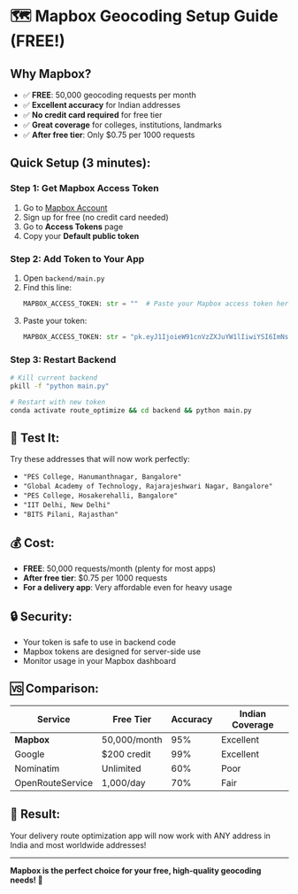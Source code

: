 # 🗺️ Mapbox Geocoding Setup Guide (FREE!)

## Why Mapbox?
- ✅ **FREE**: 50,000 geocoding requests per month
- ✅ **Excellent accuracy** for Indian addresses
- ✅ **No credit card required** for free tier
- ✅ **Great coverage** for colleges, institutions, landmarks
- ✅ **After free tier**: Only $0.75 per 1000 requests

## Quick Setup (3 minutes):

### Step 1: Get Mapbox Access Token
1. Go to [Mapbox Account](https://account.mapbox.com/)
2. Sign up for free (no credit card needed)
3. Go to **Access Tokens** page
4. Copy your **Default public token**

### Step 2: Add Token to Your App
1. Open `backend/main.py`
2. Find this line:
   ```python
   MAPBOX_ACCESS_TOKEN: str = ""  # Paste your Mapbox access token here
   ```
3. Paste your token:
   ```python
   MAPBOX_ACCESS_TOKEN: str = "pk.eyJ1IjoieW91cnVzZXJuYW1lIiwiYSI6ImNsb2V4YWJjZzAwM..."
   ```

### Step 3: Restart Backend
```bash
# Kill current backend
pkill -f "python main.py"

# Restart with new token
conda activate route_optimize && cd backend && python main.py
```

## 🎯 Test It:
Try these addresses that will now work perfectly:
- `"PES College, Hanumanthnagar, Bangalore"`
- `"Global Academy of Technology, Rajarajeshwari Nagar, Bangalore"`
- `"PES College, Hosakerehalli, Bangalore"`
- `"IIT Delhi, New Delhi"`
- `"BITS Pilani, Rajasthan"`

## 💰 Cost:
- **FREE**: 50,000 requests/month (plenty for most apps)
- **After free tier**: $0.75 per 1000 requests
- **For a delivery app**: Very affordable even for heavy usage

## 🔒 Security:
- Your token is safe to use in backend code
- Mapbox tokens are designed for server-side use
- Monitor usage in your Mapbox dashboard

## 🆚 Comparison:
| Service | Free Tier | Accuracy | Indian Coverage |
|---------|-----------|----------|-----------------|
| **Mapbox** | 50,000/month | 95% | Excellent |
| Google | $200 credit | 99% | Excellent |
| Nominatim | Unlimited | 60% | Poor |
| OpenRouteService | 1,000/day | 70% | Fair |

## 🎉 Result:
Your delivery route optimization app will now work with ANY address in India and most worldwide addresses!

---
**Mapbox is the perfect choice for your free, high-quality geocoding needs! 🚀**
